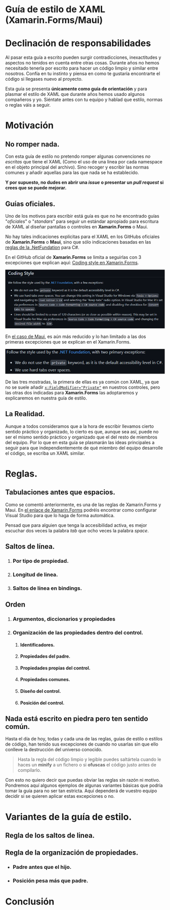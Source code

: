 # **Guía de estilo de XAML (Xamarin.Forms/Maui)**

# Declinación de responsabilidades
Al pasar esta guía a escrito pueden surgir contradicciones, inexactitudes y aspectos no tenidos en cuenta entre otras cosas. Durante años no hemos necesitado tenerla por escrito para hacer un código limpio y similar entre nosotros. Confía en tu instinto y piensa en como te gustaría encontrarte el código si llegases nuevo al proyecto.

Esta guía se presenta **únicamente como guía de orientación** y para plasmar el estilo de XAML que durante años hemos usado algunos compañeros y yo. Siéntate antes con tu equipo y hablad que estilo, normas o reglas váis a seguir. 

# Motivación

## No romper nada.
Con esta guía de estilo no pretendo romper algunas convenciones *no escritas* que tiene el XAML (Como el uso de una linea por cada namespace en el objeto principal del archivo). Sino recoger y escribir las normas comunes y añadir aquellas para las que nada se ha establecido.

**Y por supuesto, no dudes en abrir una *issue* o presentar un *pull request* si crees que se puede mejorar.**

## Guías oficiales.
Uno de los motivos para escribir está guía es que no he encontrado guías "*oficiales*" o "*standars*" para seguir un estándar apropiado para escritura de XAML al diseñar pantallas o controles en **Xamarin.Forms** o Maui. 

No hay tales indicaciones explicitas para el XAML en los GitHubs oficiales de **Xamarin.Forms** o **Maui**, sino que sólo indicaciones basadas en las [reglas de la .NetFundation](https://github.com/dotnet/runtime/blob/main/docs/coding-guidelines/coding-style.md) para C#.

En el GitHub oficial de **Xamarin.Forms** se limita a seguirlas con 3 excepciones que explican aquí: [Coding style en Xamarin.Forms](https://github.com/xamarin/Xamarin.Forms#coding-style).

![Captura del estilo de código de Xamarin.Forms](./Media/XFcodingstyle.png "Captura del estilo de código de Xamarin.Forms.")

En [el caso de Maui](https://github.com/dotnet/maui/blob/main/.github/CONTRIBUTING.md#what-to-work-on), es aún más reducido y lo han limitado a las dos primeras excepciones que se explican en el Xamarin.Forms.

![Captura del estilo de código de Maui](./Media/mauicodingstyle.png "Captura del estilo de código de Maui.")

De las tres mostradas, la primera de ellas es ya común con XAML, ya que no se suele añadir [`x:FieldModifier="Private"`](https://docs.microsoft.com/es-es/dotnet/maui/xaml/field-modifiers) en nuestros controles, pero las otras dos indicadas para **Xamarin.Forms** las adoptaremos y explicaremos en nuestra guía de estilo.

## La Realidad.
Aunque a todos consideramos que a la hora de escribir llevamos cierto sentido práctico y organizado, lo cierto es que, aunque sea así, puede no ser el mismo sentido práctico y organizado que el del resto de miembros del equipo. Por lo que en esta guía se plasmarán las ideas principales a seguir para que independientemente de qué miembro del equipo desarrolle el código, se escriba un XAML similar.

# Reglas.

## Tabulaciones antes que espacios.
Como se comentó anteriormente, es una de las reglas de Xamarin.Forms y Maui. En [el enlace de Xamarin.Forms](https://github.com/xamarin/Xamarin.Forms#coding-style) podréis encontrar como configurar Visual Studio para que lo haga de forma automática.

Pensad que para alguien que tenga la accesibilidad activa, es mejor escuchar dos veces la palabra *tab* que ocho veces la palabra *space*.

## Saltos de línea.
1. ### Por tipo de propiedad.
2. ### Longitud de linea.
3. ### Saltos de línea en bindings.

## Orden
1. ### Argumentos, diccionarios y propiedades
3. ### Organización de las propiedades dentro del control.
   1. #### Identificadores.
   2. #### Propiedades del padre.
   3. #### Propiedades propias del control.
   4. #### Propiedades comunes.
   5. #### Diseño del control.
   6. #### Posición del control.

## Nada está escrito en piedra pero ten sentido común.

Hasta el día de hoy, todas y cada una de las reglas, guías de estilo o estilos de código, han tenido sus excepciones de cuando no usarlas sin que ello conlleve la destrucción del universo conocido.

> Hasta la regla del código limpio y legible puedes saltártela cuando le haces un **minify** a un fichero o si **ofuscas** el código justo antes de compilarlo.

Con esto no quiero decir que puedas obviar las reglas sin razón ni motivo. Pondremos aquí algunos ejemplos de algunas variantes básicas que podría tomar la guía para no ser tan estricta. Aquí dependerá de vuestro equipo decidir si se quieren aplicar estas excepciones o no.

# Variantes de la guía de estilo.
## Regla de los saltos de linea.
## Regla de la organización de propiedades.
- ### Padre antes que el hijo.
- ### Posición pesa más que padre.



# Conclusión

